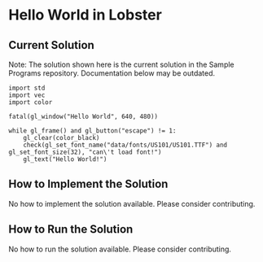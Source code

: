 # Hello World in Lobster

## Current Solution

Note: The solution shown here is the current solution in the Sample Programs repository. Documentation below may be outdated.

```Lobster
import std
import vec
import color

fatal(gl_window("Hello World", 640, 480))

while gl_frame() and gl_button("escape") != 1:
    gl_clear(color_black)
    check(gl_set_font_name("data/fonts/US101/US101.TTF") and gl_set_font_size(32), "can\'t load font!")
    gl_text("Hello World!")
```

## How to Implement the Solution

No how to implement the solution available. Please consider contributing.

## How to Run the Solution

No how to run the solution available. Please consider contributing.